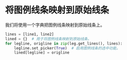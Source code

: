 # 将图例线条映射到原始线条

我们将使用一个字典把图例线条映射到原始线条上。

```python
lines = [line1, line2]
lined = {}  # 用于将图例线条映射到原始线条。
for legline, origline in zip(leg.get_lines(), lines):
    legline.set_picker(True)  # 启用图例线条的选中功能。
    lined[legline] = origline
```
